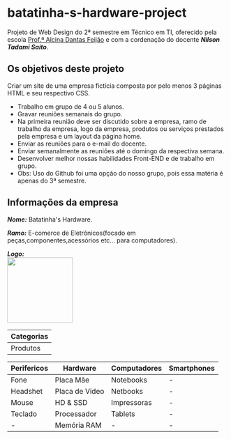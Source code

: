 # batatinha-s-hardware-project

Projeto de Web Design do 2ª semestre em Técnico em TI, oferecido pela escola [Prof.ª Alcina Dantas Feijão](http://www.alcinadantas.com.br/ti)
e com a cordenação do docente ***Nilson Tadami Saito***.

## Os objetivos deste projeto 

Criar um site de uma empresa fictícia composta por pelo menos 3 páginas HTML e seu respectivo CSS.
- Trabalho em grupo de 4 ou 5 alunos.
- Gravar reuniões semanais do grupo.
- Na primeira reunião deve ser discutido sobre a empresa, ramo de trabalho da empresa, logo da empresa, produtos ou serviços prestados pela empresa e um layout da página home.
- Enviar as reuniões para o e-mail do docente.
- Enviar semanalmente as reuniões até o domingo da respectiva semana.
- Desenvolver melhor nossas habilidades Front-END e de trabalho em grupo.
- Obs: Uso do Github foi uma opção do nosso grupo, pois essa matéria é apenas do 3ª semestre.

## Informações da empresa

***Nome:*** Batatinha's Hardware.

***Ramo:*** E-comerce de Eletrônicos(focado em peças,componentes,acessórios etc... para computadores).

***Logo:*** <br>
<img src="https://i.imgur.com/aixbW22.png" width="150px" height="150px">

|Categorias|
|-|
|Produtos|

|Perifericos|Hardware|Computadores|Smartphones|
|-|-|-|-|
|Fone|Placa Mãe|Notebooks|-|
|Headshet|Placa de Video|Netbooks|-|
|Mouse|HD & SSD|Impressoras|-|
|Teclado|Processador|Tablets|-|
|-|Memória RAM|-|-|
